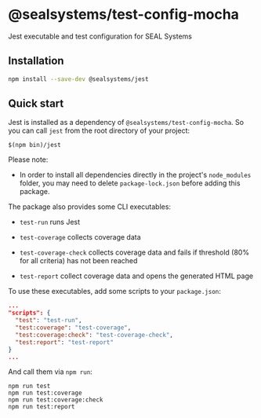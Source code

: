 # @sealsystems/test-config-mocha

Jest executable and test configuration for SEAL Systems

## Installation

```bash
npm install --save-dev @sealsystems/jest
```

## Quick start

Jest is installed as a dependency of `@sealsystems/test-config-mocha`. So you can call `jest` from the root directory of your project:

```shell
$(npm bin)/jest
```

Please note:

- In order to install all dependencies directly in the project's `node_modules` folder, you may need to delete `package-lock.json` before adding this package.

The package also provides some CLI executables:

- `test-run` runs Jest

- `test-coverage` collects coverage data

- `test-coverage-check` collects coverage data and fails if threshold (80% for all criteria) has not been reached

- `test-report` collect coverage data and opens the generated HTML page

To use these executables, add some scripts to your `package.json`:

```json
...
"scripts": {
  "test": "test-run",
  "test:coverage": "test-coverage",
  "test:coverage:check": "test-coverage-check",
  "test:report": "test-report"
}
...
```

And call them via `npm run`:

```shell
npm run test
npm run test:coverage
npm run test:coverage:check
npm run test:report
```
